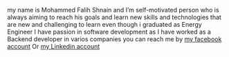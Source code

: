 my name is Mohammed Falih Shnain and I’m self-motivated person who is always
aiming to reach his goals and learn new skills and technologies
that are new and challenging to learn 
even though i graduated as Energy Engineer 
I have passion in software development as I have worked as a Backend developer in varios companies
 you can reach me by [my facebook account](https://www.facebook.com/mofalih64) Or [my Linkedin account](https://www.linkedin.com/in/mofalih64)
  




